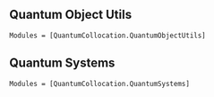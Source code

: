 ## Quantum Object Utils
```@autodocs
Modules = [QuantumCollocation.QuantumObjectUtils]
```

## Quantum Systems 
```@autodocs
Modules = [QuantumCollocation.QuantumSystems]
```

